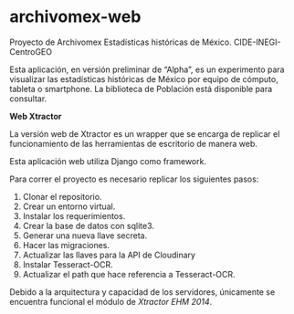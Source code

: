 # archivomex-web
Proyecto de Archivomex Estadísticas históricas de México. CIDE-INEGI-CentroGEO

Esta aplicación, en versión preliminar de “Alpha”, es un experimento para visualizar las estadísticas históricas de México por equipo de cómputo, tableta o smartphone. La biblioteca de Población está disponible para consultar.

**Web Xtractor**

La versión web de Xtractor es un wrapper que se encarga de replicar el funcionamiento de las herramientas de escritorio de manera web.

Esta aplicación web utiliza Django como framework.

Para correr el proyecto es necesario replicar los siguientes pasos:

1. Clonar el repositorio.
2. Crear un entorno virtual.
3. Instalar los requerimientos.
4. Crear la base de datos con sqlite3.
5. Generar una nueva llave secreta.
6. Hacer las migraciones.
7. Actualizar las llaves para la API de Cloudinary
8. Instalar Tesseract-OCR.
9. Actualizar el path que hace referencia a Tesseract-OCR.

Debido a la arquitectura y capacidad de los servidores, únicamente se encuentra funcional el módulo de *Xtractor EHM 2014*.
